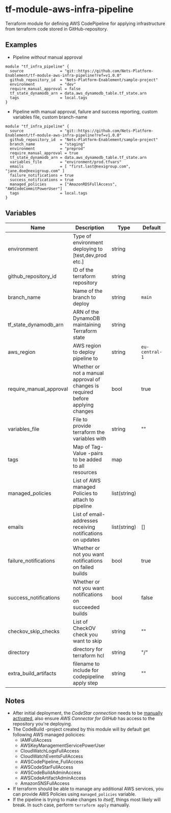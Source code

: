 # tf-module-aws-infra-pipeline
Terraform module for defining AWS CodePipeline for applying infrastructure from terraform code stored in GitHub-repository.

## Examples

- Pipeline _without_ manual approval
```
module "tf_infra_pipeline" {
  source                = "git::https://github.com/Nets-Platform-Enablement/tf-module-aws-infra-pipeline?ref=v1.0.0"
  github_repository_id  = "Nets-Platform-Enablement/sample-project"
  environment           = "dev"
  require_manual_approval = false
  tf_state_dynamodb_arn = data.aws_dynamodb_table.tf_state.arn
  tags                  = local.tags
}
```

- Pipeline with manual approval, failure and success reporting, custom variables file, custom branch-name
```
module "tf_infra_pipeline" {
  source                = "git::https://github.com/Nets-Platform-Enablement/tf-module-aws-infra-pipeline?ref=v1.0.0"
  github_repository_id  = "Nets-Platform-Enablement/sample-project"
  branch_name           = "staging"
  environment           = "preprod"
  require_manual_approval = true
  tf_state_dynamodb_arn = data.aws_dynamodb_table.tf_state.arn
  variables_file        = "environment/prod.tfvars"
  emails                = [ "first.last@nexigroup.com", "jane.doe@nexigroup.com" ]
  failure_notifications = true
  success_notifications = true
  managed_policies      = ["AmazonRDSFullAccess", "AWSCodeCommitPowerUser"]
  tags                  = local.tags
}
```
## Variables
| Name | Description | Type | Default | Notes |
|------|-------------|------|---------|-------|
| environment | Type of environment deploying to [test,dev,prod etc.] | string |  | Used in S3-bucket name so there might be collision |
| github_repository_id | ID of the terraform repository | string |  | `https://github.com/{this-part}.git` |
| branch_name | Name of the branch to deploy | string | `main` |  |
| tf_state_dynamodb_arn | ARN of the DynamoDB maintaining Terraform state | string |  |  |
| aws_region | AWS region to deploy pipeline to | string | `eu-central-1` |  |
| require_manual_approval | Whether or not a manual approval of changes is required before applying changes | bool | true |  |
| variables_file | File to provide terraform the variables with | string | "" | If not given, will automatically try to use `environments/{environment}.tfvars` |
| tags | Map of Tag-Value -pairs to be added to all resources | map |  | `{ Tag: "Value", Cool: true }` |
| managed_policies | List of AWS managed Policies to attach to pipeline | list(string) |  | example ['AmazonRDSFullAccess'] |
| emails | List of email-addresses receiving notifications on updates | list(string) | [] | All recipient will receive confirmation email from AWS |
| failure_notifications | Whether or not you want notifications on failed builds | bool | true |  |
| success_notifications | Whether or not you want notifications on succeeded builds | bool | false |  |
| checkov_skip_checks | List of CheckOV check you want to skip | string | "" |
| directory | directory for terraform hcl | string | "/" |
| extra_build_artifacts | filename to include for codepipeline apply step | string | "" |
## Notes

- After initial deployment, the *CodeStar connection* needs to be [manually activated](https://eu-central-1.console.aws.amazon.com/codesuite/settings/connections), also ensure *AWS Connector for GitHub* has access to the repository you're deploying.
- The CodeBuild -project created by this module will by default get following AWS managed policices:
  - IAMFullAccess
  - AWSKeyManagementServicePowerUser
  - CloudWatchLogsFullAccess
  - CloudWatchEventsFullAccess
  - AWSCodePipeline_FullAccess
  - AWSCodeStarFullAccess
  - AWSCodeBuildAdminAccess
  - AWSCodeArtifactAdminAccess
  - AmazonSNSFullAccess
- If terraform should be able to manage any additional AWS services, you can provide AWS Policies using `managed_policies` variable.
- If the pipeline is trying to make changes to _itself_, things most likely will break. In such case, perform `terraform apply` manually.
